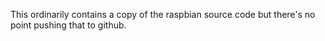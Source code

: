 This ordinarily contains a copy of the raspbian source code but there's no point pushing that to github.